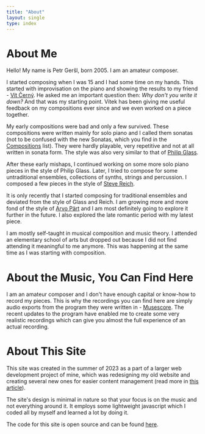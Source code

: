 ```yaml
---
title: "About"
layout: single
type: index
---
```


# About Me

Hello! My name is Petr Geršl, born 2005. I am an amateur composer.

I started composing when I was 15 and I had some time on my hands. This started with improvisation on the piano and showing the results to my friend - [Vít Černý](https://vitcerny.xyz/). He asked me an important question then: *Why don't you write it down?* And that was my starting point. Vítek has been giving me useful feedback on my compositions ever since and we even worked on a piece together.

My early compositions were bad and only a few survived. These compositions were written mainly for solo piano and I called them sonatas (not to be confused with the new Sonatas, which you find in the [Compositions](/compositions/) list). They were hardly playable, very repetitive and not at all written in sonata form. The style was also very similar to that of [Philip Glass](https://philipglass.com/).

After these early mishaps, I continued working on some more solo piano pieces in the style of Philip Glass. Later, I tried to compose for some untraditional ensembles, collections of synths, strings and percussion. I composed a few pieces in the style of [Steve Reich](https://stevereich.com/).

It is only recently that I started composing for traditional ensembles and deviated from the style of Glass and Reich. I am growing more and more fond of the style of [Arvo Pärt](https://www.arvopart.ee/en/arvo-part/) and I am most definitely going to explore it further in the future. I also explored the late romantic period with my latest piece.

I am mostly self-taught in musical composition and music theory. I attended an elementary school of arts but dropped out because I did not find attending it meaningful to me anymore. This was happening at the same time as I was starting with composition.

# About the Music, You Can Find Here

I am an amateur composer and I don't have enough capital or know-how to record my pieces. This is why the recordings you can find here are simply audio exports from the program they were written in - [Musescore](https://musescore.org/). The recent updates to the program have enabled me to create some very realistic recordings which can give you almost the full experience of an actual recording.

# About This Site

This site was created in the summer of 2023 as a part of a larger web development project of mine, which was redesigning my old website and creating several new ones for easier content management (read more in [this article](https://pgersl.xyz/articles/big-changes-coming/)).

The site's design is minimal in nature so that your focus is on the music and not everything around it. It employs some lightweight javascript which I coded all by myself and learned a lot by doing it.

The code for this site is open source and can be found [here]().